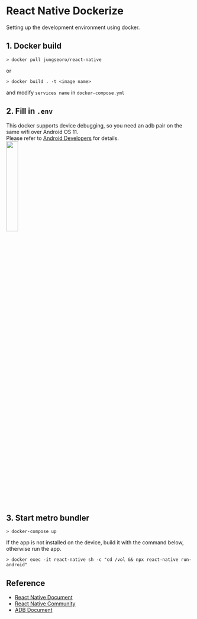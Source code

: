 # React Native Dockerize
Setting up the development environment using docker.  
## 1. Docker build  
```
> docker pull jungseoro/react-native 
```  
or  
```
> docker build . -t <image name> 
``` 
and modify `services name` in `docker-compose.yml`
## 2. Fill in `.env`  
This docker supports device debugging, so you need an adb pair on the same wifi over Android OS 11.  
Please refer to [Android Developers](https://developer.android.com/studio/command-line/adb?hl=ko#connect-to-a-device-over-wi-fi-android-11+) for details.  
<img src="https://developer.android.com/studio/images/wireless-adb.png?hl=ko" width="25%" height="25%"/>
## 3. Start metro bundler  
```
> docker-compose up
```  
If the app is not installed on the device, build it with the command below, otherwise run the app.
```
> docker exec -it react-native sh -c "cd /vol && npx react-native run-android"
```
## Reference  
* [React Native Document](https://reactnative.dev/docs/environment-setup)
* [React Native Community](https://github.com/react-native-community/docker-android)
* [ADB Document](https://developer.android.com/studio/command-line/adb?hl=ko)
